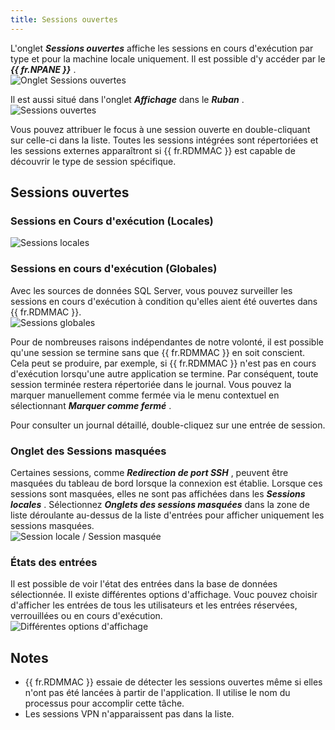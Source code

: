 ```yaml
---
title: Sessions ouvertes
---
```

L'onglet ***Sessions ouvertes*** affiche les sessions en cours d'exécution par type et pour la machine locale uniquement. Il est possible d'y accéder par le ***{{ fr.NPANE }}*** .  
![Onglet Sessions ouvertes](https://webdevolutions.azureedge.net/docs/fr/rdm/mac/RDMMac0032.png) 

Il est aussi situé dans l'onglet ***Affichage*** dans le ***Ruban*** .  
![Sessions ouvertes](https://webdevolutions.azureedge.net/docs/fr/rdm/mac/RDMMac0031.png) 

Vous pouvez attribuer le focus à une session ouverte en double-cliquant sur celle-ci dans la liste. Toutes les sessions intégrées sont répertoriées et les sessions externes apparaîtront si {{ fr.RDMMAC }} est capable de découvrir le type de session spécifique.  

## Sessions ouvertes

### Sessions en Cours d'exécution (Locales) 

![Sessions locales](https://webdevolutions.azureedge.net/docs/fr/rdm/mac/RDMMac0033.png) 

### Sessions en cours d'exécution (Globales) 

Avec les sources de données SQL Server, vous pouvez surveiller les sessions en cours d'exécution à condition qu'elles aient été ouvertes dans {{ fr.RDMMAC }}.  
![Sessions globales](https://webdevolutions.azureedge.net/docs/fr/rdm/mac/RDMMac0034.png) 

Pour de nombreuses raisons indépendantes de notre volonté, il est possible qu'une session se termine sans que {{ fr.RDMMAC }} en soit conscient. Cela peut se produire, par exemple, si {{ fr.RDMMAC }} n'est pas en cours d'exécution lorsqu'une autre application se termine. Par conséquent, toute session terminée restera répertoriée dans le journal. Vous pouvez la marquer manuellement comme fermée via le menu contextuel en sélectionnant ***Marquer comme fermé*** .  

Pour consulter un journal détaillé, double-cliquez sur une entrée de session. 

### Onglet des Sessions masquées 

Certaines sessions, comme ***Redirection de port SSH*** , peuvent être masquées du tableau de bord lorsque la connexion est établie. Lorsque ces sessions sont masquées, elles ne sont pas affichées dans les ***Sessions locales*** . Sélectionnez ***Onglets des sessions masquées*** dans la zone de liste déroulante au-dessus de la liste d'entrées pour afficher uniquement les sessions masquées.  
![Session locale / Session masquée](https://webdevolutions.azureedge.net/docs/fr/rdm/mac/RDMMac0035.png) 

### États des entrées 

Il est possible de voir l'état des entrées dans la base de données sélectionnée. Il existe différentes options d'affichage. Vouc pouvez choisir d'afficher les entrées de tous les utilisateurs et les entrées réservées, verrouillées ou en cours d'exécution.  
![Différentes options d'affichage](https://webdevolutions.azureedge.net/docs/fr/rdm/mac/RDMMac0036.png) 

## Notes 

* {{ fr.RDMMAC }} essaie de détecter les sessions ouvertes même si elles n'ont pas été lancées à partir de l'application. Il utilise le nom du processus pour accomplir cette tâche. 
* Les sessions VPN n'apparaissent pas dans la liste. 


